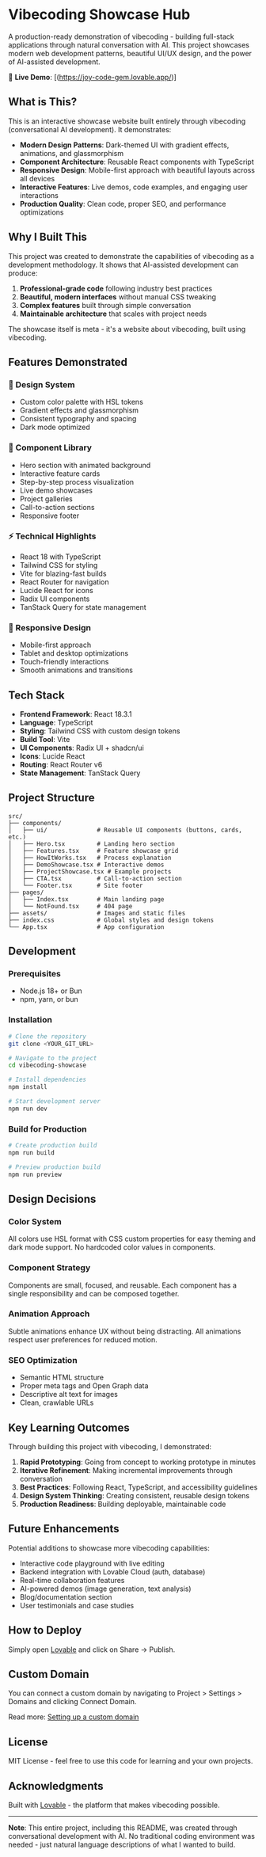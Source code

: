 # Vibecoding Showcase Hub

A production-ready demonstration of vibecoding - building full-stack applications through natural conversation with AI. This project showcases modern web development patterns, beautiful UI/UX design, and the power of AI-assisted development.

🔗 **Live Demo**: [(https://joy-code-gem.lovable.app/)]

## What is This?

This is an interactive showcase website built entirely through vibecoding (conversational AI development). It demonstrates:

- **Modern Design Patterns**: Dark-themed UI with gradient effects, animations, and glassmorphism
- **Component Architecture**: Reusable React components with TypeScript
- **Responsive Design**: Mobile-first approach with beautiful layouts across all devices
- **Interactive Features**: Live demos, code examples, and engaging user interactions
- **Production Quality**: Clean code, proper SEO, and performance optimizations

## Why I Built This

This project was created to demonstrate the capabilities of vibecoding as a development methodology. It shows that AI-assisted development can produce:

1. **Professional-grade code** following industry best practices
2. **Beautiful, modern interfaces** without manual CSS tweaking
3. **Complex features** built through simple conversation
4. **Maintainable architecture** that scales with project needs

The showcase itself is meta - it's a website about vibecoding, built using vibecoding.

## Features Demonstrated

### 🎨 Design System
- Custom color palette with HSL tokens
- Gradient effects and glassmorphism
- Consistent typography and spacing
- Dark mode optimized

### 🧩 Component Library
- Hero section with animated background
- Interactive feature cards
- Step-by-step process visualization
- Live demo showcases
- Project galleries
- Call-to-action sections
- Responsive footer

### ⚡ Technical Highlights
- React 18 with TypeScript
- Tailwind CSS for styling
- Vite for blazing-fast builds
- React Router for navigation
- Lucide React for icons
- Radix UI components
- TanStack Query for state management

### 📱 Responsive Design
- Mobile-first approach
- Tablet and desktop optimizations
- Touch-friendly interactions
- Smooth animations and transitions

## Tech Stack

- **Frontend Framework**: React 18.3.1
- **Language**: TypeScript
- **Styling**: Tailwind CSS with custom design tokens
- **Build Tool**: Vite
- **UI Components**: Radix UI + shadcn/ui
- **Icons**: Lucide React
- **Routing**: React Router v6
- **State Management**: TanStack Query

## Project Structure

```
src/
├── components/
│   ├── ui/              # Reusable UI components (buttons, cards, etc.)
│   ├── Hero.tsx         # Landing hero section
│   ├── Features.tsx     # Feature showcase grid
│   ├── HowItWorks.tsx   # Process explanation
│   ├── DemoShowcase.tsx # Interactive demos
│   ├── ProjectShowcase.tsx # Example projects
│   ├── CTA.tsx          # Call-to-action section
│   └── Footer.tsx       # Site footer
├── pages/
│   ├── Index.tsx        # Main landing page
│   └── NotFound.tsx     # 404 page
├── assets/              # Images and static files
├── index.css            # Global styles and design tokens
└── App.tsx              # App configuration
```

## Development

### Prerequisites
- Node.js 18+ or Bun
- npm, yarn, or bun

### Installation

```bash
# Clone the repository
git clone <YOUR_GIT_URL>

# Navigate to the project
cd vibecoding-showcase

# Install dependencies
npm install

# Start development server
npm run dev
```

### Build for Production

```bash
# Create production build
npm run build

# Preview production build
npm run preview
```

## Design Decisions

### Color System
All colors use HSL format with CSS custom properties for easy theming and dark mode support. No hardcoded color values in components.

### Component Strategy
Components are small, focused, and reusable. Each component has a single responsibility and can be composed together.

### Animation Approach
Subtle animations enhance UX without being distracting. All animations respect user preferences for reduced motion.

### SEO Optimization
- Semantic HTML structure
- Proper meta tags and Open Graph data
- Descriptive alt text for images
- Clean, crawlable URLs

## Key Learning Outcomes

Through building this project with vibecoding, I demonstrated:

1. **Rapid Prototyping**: Going from concept to working prototype in minutes
2. **Iterative Refinement**: Making incremental improvements through conversation
3. **Best Practices**: Following React, TypeScript, and accessibility guidelines
4. **Design System Thinking**: Creating consistent, reusable design tokens
5. **Production Readiness**: Building deployable, maintainable code

## Future Enhancements

Potential additions to showcase more vibecoding capabilities:

- Interactive code playground with live editing
- Backend integration with Lovable Cloud (auth, database)
- Real-time collaboration features
- AI-powered demos (image generation, text analysis)
- Blog/documentation section
- User testimonials and case studies

## How to Deploy

Simply open [Lovable](https://lovable.dev/projects/74abd7b5-7cff-4a73-8992-a730d0e9c9b8) and click on Share → Publish.

## Custom Domain

You can connect a custom domain by navigating to Project > Settings > Domains and clicking Connect Domain.

Read more: [Setting up a custom domain](https://docs.lovable.dev/features/custom-domain#custom-domain)

## License

MIT License - feel free to use this code for learning and your own projects.

## Acknowledgments

Built with [Lovable](https://lovable.dev) - the platform that makes vibecoding possible.

---

**Note**: This entire project, including this README, was created through conversational development with AI. No traditional coding environment was needed - just natural language descriptions of what I wanted to build.
